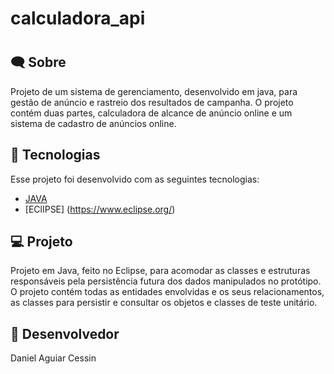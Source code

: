 # calculadora_api

<h1 
Calculadora 
</h1>



## 🗨 Sobre

Projeto de um sistema de gerenciamento, desenvolvido em java, para gestão de anúncio e rastreio dos resultados de campanha. 
O projeto contém duas partes, calculadora de alcance de anúncio online e um sistema de cadastro de anúncios online.

## 🚀 Tecnologias

Esse projeto foi desenvolvido com as seguintes tecnologias:

- [JAVA](https://www.java.com/pt-BR/)
- [EClIPSE] (https://www.eclipse.org/)

## 💻 Projeto
 
Projeto em Java, feito no Eclipse, para acomodar as classes e estruturas responsáveis pela persistência futura dos dados manipulados no protótipo. O projeto contém todas as entidades envolvidas e os seus relacionamentos, as classes para persistir e consultar os objetos e classes de teste unitário. 

## 👔 Desenvolvedor

Daniel Aguiar Cessin
